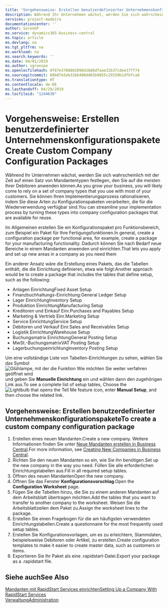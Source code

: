 ```yaml
---
title: 'Vorgehensweise: Erstellen benutzerdefinierter Unternehmenskonfigurationspakete | Microsoft Docs'
description: Während Ihr Unternehmen wächst, werden Sie sich wahrscheinlich mit der Zeit auf einen Satz von Mandantentypen festlegen, den Sie auf die meisten Ihrer Debitoren anwenden können. Sie können Ihren Implementierungsprozess rationalisieren, indem Sie diese Arten zu Konfigurationspaketen verarbeiten, die für die Wiederverwendung verfügbar sind.
services: project-madeira
documentationcenter: ''
author: SorenGP
ms.service: dynamics365-business-central
ms.topic: article
ms.devlang: na
ms.tgt_pltfrm: na
ms.workload: na
ms.search.keywords: ''
ms.date: 04/01/2019
ms.author: sgroespe
ms.openlocfilehash: 0f87e3708802898d1b86dfaae31b37cdee37ff74
ms.sourcegitcommit: 60b87e5eb32bb408dd65b9855c29159b1dfbfca8
ms.translationtype: HT
ms.contentlocale: de-DE
ms.lasthandoff: 04/29/2019
ms.locfileid: "1244630"
---
```

# <a name="create-custom-company-configuration-packages"></a><span data-ttu-id="ff035-104">Vorgehensweise: Erstellen benutzerdefinierter Unternehmenskonfigurationspakete</span><span class="sxs-lookup"><span data-stu-id="ff035-104">Create Custom Company Configuration Packages</span></span>
<span data-ttu-id="ff035-105">Während Ihr Unternehmen wächst, werden Sie sich wahrscheinlich mit der Zeit auf einen Satz von Mandantentypen festlegen, den Sie auf die meisten Ihrer Debitoren anwenden können.</span><span class="sxs-lookup"><span data-stu-id="ff035-105">As you grow your business, you will likely come to rely on a set of company types that you use with most of your customers.</span></span> <span data-ttu-id="ff035-106">Sie können Ihren Implementierungsprozess rationalisieren, indem Sie diese Arten zu Konfigurationspaketen verarbeiten, die für die Wiederverwendung verfügbar sind.</span><span class="sxs-lookup"><span data-stu-id="ff035-106">You can streamline your implementation process by turning these types into company configuration packages that are available for reuse.</span></span>  

<span data-ttu-id="ff035-107">Im Allgemeinen erstellen Sie ein Konfigurationspaket pro Funktionsbereich, zum Beispiel ein Paket für Ihre Fertigungsfunktionen.</span><span class="sxs-lookup"><span data-stu-id="ff035-107">In general, create a configuration package per functional area, for example, create a package for your manufacturing functionality.</span></span> <span data-ttu-id="ff035-108">Dadurch können Sie nach Bedarf neue Bereiche in einem Mandanten anwenden und einrichten.</span><span class="sxs-lookup"><span data-stu-id="ff035-108">That lets you apply and set up new areas in a company as you need them</span></span>  

<span data-ttu-id="ff035-109">Ein anderer Ansatz wäre die Erstellung eines Pakets, das die Tabellen enthält, die die Einrichtung definieren, etwa wie folgt:</span><span class="sxs-lookup"><span data-stu-id="ff035-109">Another approach would be to create a package that includes the tables that define setup, such as the following:</span></span>  

-   <span data-ttu-id="ff035-110">Anlagen Einrichtung</span><span class="sxs-lookup"><span data-stu-id="ff035-110">Fixed Asset Setup</span></span>  
-   <span data-ttu-id="ff035-111">Finanzbuchhaltungs-Einrichtung:</span><span class="sxs-lookup"><span data-stu-id="ff035-111">General Ledger Setup</span></span>  
-   <span data-ttu-id="ff035-112">Lager Einrichtung</span><span class="sxs-lookup"><span data-stu-id="ff035-112">Inventory Setup</span></span>  
-   <span data-ttu-id="ff035-113">Produktion Einrichtung</span><span class="sxs-lookup"><span data-stu-id="ff035-113">Manufacturing Setup</span></span>  
-   <span data-ttu-id="ff035-114">Kreditoren und Einkauf Einr.</span><span class="sxs-lookup"><span data-stu-id="ff035-114">Purchases and Payables Setup</span></span>  
-   <span data-ttu-id="ff035-115">Marketing & Vertrieb Einr.</span><span class="sxs-lookup"><span data-stu-id="ff035-115">Marketing Setup</span></span>  
-   <span data-ttu-id="ff035-116">Service Einrichtung</span><span class="sxs-lookup"><span data-stu-id="ff035-116">Service Setup</span></span>  
-   <span data-ttu-id="ff035-117">Debitoren und Verkauf Einr.</span><span class="sxs-lookup"><span data-stu-id="ff035-117">Sales and Receivables Setup</span></span>  
-   <span data-ttu-id="ff035-118">Logistik Einrichtung</span><span class="sxs-lookup"><span data-stu-id="ff035-118">Warehouse Setup</span></span>  
-   <span data-ttu-id="ff035-119">Buchungsmatrix Einrichtung</span><span class="sxs-lookup"><span data-stu-id="ff035-119">General Posting Setup</span></span>  
-   <span data-ttu-id="ff035-120">MwSt.-Buchungsmatrix</span><span class="sxs-lookup"><span data-stu-id="ff035-120">VAT Posting Setup</span></span>  
-   <span data-ttu-id="ff035-121">Lagerbuchungseinrichtung</span><span class="sxs-lookup"><span data-stu-id="ff035-121">Inventory Posting Setup</span></span>  

<span data-ttu-id="ff035-122">Um eine vollständige Liste von Tabellen-Einrichtungen zu sehen, wählen Sie das Symbol ![Glühlampe, mit der die Funktion Wie möchten Sie weiter verfahren geöffnet wird](media/ui-search/search_small.png "Wie möchten Sie weiter verfahren") und geben Sie **Manuelle Einrichtung** ein und wählen dann den zugehörigen Link aus.</span><span class="sxs-lookup"><span data-stu-id="ff035-122">To see a complete list of setup tables, Choose the ![Lightbulb that opens the Tell Me feature](media/ui-search/search_small.png "Tell me what you want to do") icon, enter **Manual Setup**, and then choose the related link.</span></span>  

## <a name="to-create-a-custom-company-configuration-package"></a><span data-ttu-id="ff035-123">Vorgehensweise: Erstellen benutzerdefinierter Unternehmenskonfigurationspakete</span><span class="sxs-lookup"><span data-stu-id="ff035-123">To create a custom company configuration package</span></span>  
1.  <span data-ttu-id="ff035-124">Erstellen eines neuen Mandanten.</span><span class="sxs-lookup"><span data-stu-id="ff035-124">Create a new company.</span></span> <span data-ttu-id="ff035-125">Weitere Informationen finden Sie unter  [Neue Mandanten erstellen in Business Central](about-new-company.md).</span><span class="sxs-lookup"><span data-stu-id="ff035-125">For more information, see [Creating New Companies in Business Central](about-new-company.md).</span></span>  
3.  <span data-ttu-id="ff035-126">Richten Sie den neuen Mandanten so ein, wie Sie ihn benötigen.</span><span class="sxs-lookup"><span data-stu-id="ff035-126">Set up the new company in the way you need.</span></span> <span data-ttu-id="ff035-127">Füllen Sie alle erforderlichen Einrichtungstabellen aus.</span><span class="sxs-lookup"><span data-stu-id="ff035-127">Fill in all required setup tables.</span></span>  
4.  <span data-ttu-id="ff035-128">Öffnen des neuen Mandanten</span><span class="sxs-lookup"><span data-stu-id="ff035-128">Open the new company.</span></span>
5. <span data-ttu-id="ff035-129">Öffnen Sie das Fenster **Konfigurationsvorschlag**.</span><span class="sxs-lookup"><span data-stu-id="ff035-129">Open the **Configuration Worksheet** page.</span></span>  
6.  <span data-ttu-id="ff035-130">Fügen Sie die Tabellen hinzu, die Sie zu einem anderen Mandanten auf dem Arbeitsblatt übertragen möchten.</span><span class="sxs-lookup"><span data-stu-id="ff035-130">Add the tables that you want to transfer to another company to the worksheet.</span></span> <span data-ttu-id="ff035-131">Weisen Sie die Arbeitsblattzeilen dem Paket zu.</span><span class="sxs-lookup"><span data-stu-id="ff035-131">Assign the worksheet lines to the package.</span></span>  
7.  <span data-ttu-id="ff035-132">Erstellen Sie einen Fragebogen für die am häufigsten verwendeten Einrichtungstabellen.</span><span class="sxs-lookup"><span data-stu-id="ff035-132">Create a questionnaire for the most frequently used setup tables.</span></span>  
8.  <span data-ttu-id="ff035-133">Erstellen Sie Konfigurationsvorlagen, um es zu erleichtern, Stammdaten, beispielsweise Debitoren oder Artikel, zu erstellen.</span><span class="sxs-lookup"><span data-stu-id="ff035-133">Create configuration templates to make it easier to create master data, such as customers or items.</span></span>  
9.  <span data-ttu-id="ff035-134">Exportieren Sie Ihr Paket als eine .rapidstart-Datei.</span><span class="sxs-lookup"><span data-stu-id="ff035-134">Export your package as a .rapidstart file.</span></span>  

## <a name="see-also"></a><span data-ttu-id="ff035-135">Siehe auch</span><span class="sxs-lookup"><span data-stu-id="ff035-135">See Also</span></span>  
[<span data-ttu-id="ff035-136">Mandanten mit RapidStart Services einrichten</span><span class="sxs-lookup"><span data-stu-id="ff035-136">Setting Up a Company With RapidStart Services</span></span>](admin-set-up-a-company-with-rapidstart.md)  
[<span data-ttu-id="ff035-137">Verwaltung</span><span class="sxs-lookup"><span data-stu-id="ff035-137">Administration</span></span>](admin-setup-and-administration.md)

